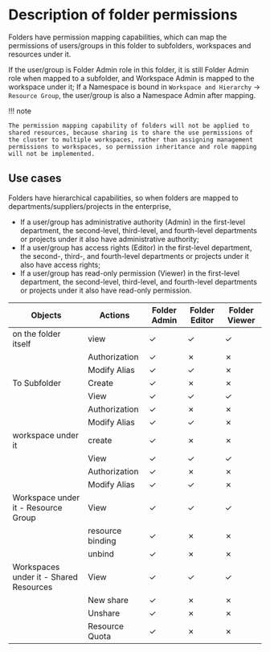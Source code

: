 # Description of folder permissions

Folders have permission mapping capabilities, which can map the permissions of users/groups in this folder to subfolders, workspaces and resources under it.

If the user/group is Folder Admin role in this folder, it is still Folder Admin role when mapped to a subfolder, and Workspace Admin is mapped to the workspace under it;
If a Namespace is bound in `Workspace and Hierarchy` -> `Resource Group`, the user/group is also a Namespace Admin after mapping.

!!! note

    The permission mapping capability of folders will not be applied to shared resources, because sharing is to share the use permissions of the cluster to multiple workspaces, rather than assigning management permissions to workspaces, so permission inheritance and role mapping will not be implemented.

## Use cases

Folders have hierarchical capabilities, so when folders are mapped to departments/suppliers/projects in the enterprise,

- If a user/group has administrative authority (Admin) in the first-level department, the second-level, third-level, and fourth-level departments or projects under it also have administrative authority;
- If a user/group has access rights (Editor) in the first-level department, the second-, third-, and fourth-level departments or projects under it also have access rights;
- If a user/group has read-only permission (Viewer) in the first-level department, the second-level, third-level, and fourth-level departments or projects under it also have read-only permission.

| Objects | Actions | Folder Admin | Folder Editor | Folder Viewer |
| --------------------------- | -------- | ------------ | ------------- | ------------- |
| on the folder itself | view | &check; | &check; | &check; |
| | Authorization | &check; | &cross; | &cross; |
| | Modify Alias ​​| &check; | &check; | &cross; |
| To Subfolder | Create | &check; | &cross; | &cross; |
| | View | &check; | &check; | &check; |
| | Authorization | &check; | &cross; | &cross; |
| | Modify Alias ​​| &check; | &check; | &cross; |
| workspace under it | create | &check; | &cross; | &cross; |
| | View | &check; | &check; | &check; |
| | Authorization | &check; | &cross; | &cross; |
| | Modify Alias ​​| &check; | &check; | &cross; |
| Workspace under it - Resource Group | View | &check; | &check; | &check; |
| | resource binding | &check; | &cross; | &cross; |
| | unbind | &check; | &cross; | &cross; |
| Workspaces under it - Shared Resources | View | &check; | &check; | &check; |
| | New share | &check; | &cross; | &cross; |
| | Unshare | &check; | &cross; | &cross; |
| | Resource Quota | &check; | &cross; | &cross; |